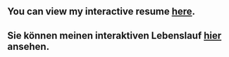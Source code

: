 ## You can view my interactive resume [here](https://ania0005.github.io/MyPortfolio/).
## Sie können meinen interaktiven Lebenslauf [hier ](https://ania0005.github.io/MyPortfolio/)ansehen.
